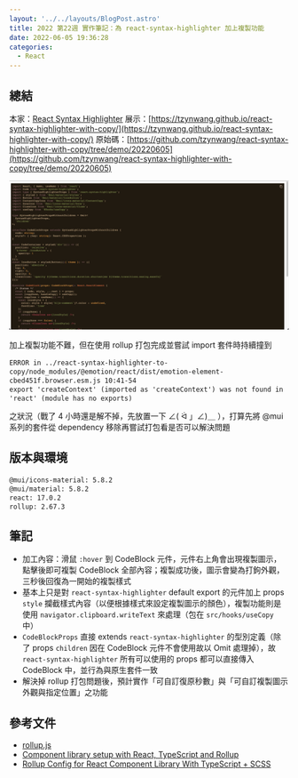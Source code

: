 ```yaml
---
layout: '../../layouts/BlogPost.astro'
title: 2022 第22週 實作筆記：為 react-syntax-highlighter 加上複製功能
date: 2022-06-05 19:36:28
categories:
  - React
---
```


## 總結

本家：[React Syntax Highlighter](https://react-syntax-highlighter.github.io/react-syntax-highlighter)
展示：[https://tzynwang.github.io/react-syntax-highlighter-with-copy/](https://tzynwang.github.io/react-syntax-highlighter-with-copy/)
原始碼：[https://github.com/tzynwang/react-syntax-highlighter-with-copy/tree/demo/20220605](https://github.com/tzynwang/react-syntax-highlighter-with-copy/tree/demo/20220605)

![demo](/2022/react-syntax-highlighter-with-copy/demo.png)

加上複製功能不難，但在使用 rollup 打包完成並嘗試 import 套件時持續撞到

```text
ERROR in ../react-syntax-highlighter-to-copy/node_modules/@emotion/react/dist/emotion-element-cbed451f.browser.esm.js 10:41-54
export 'createContext' (imported as 'createContext') was not found in 'react' (module has no exports)
```

之狀況（戰了 4 小時還是解不掉，先放置一下 ∠( ᐛ 」∠)＿ ），打算先將 @mui 系列的套件從 dependency 移除再嘗試打包看是否可以解決問題

## 版本與環境

```text
@mui/icons-material: 5.8.2
@mui/material: 5.8.2
react: 17.0.2
rollup: 2.67.3
```

## 筆記

- 加工內容：滑鼠 `:hover` 到 CodeBlock 元件，元件右上角會出現複製圖示，點擊後即可複製 CodeBlock 全部內容；複製成功後，圖示會變為打鉤外觀，三秒後回復為一開始的複製樣式
- 基本上只是對 `react-syntax-highlighter` default export 的元件加上 props `style` 攔截樣式內容（以便根據樣式來設定複製圖示的顏色），複製功能則是使用 `navigator.clipboard.writeText` 來處理（包在 `src/hooks/useCopy` 中）
- `CodeBlockProps` 直接 extends `react-syntax-highlighter` 的型別定義（除了 props `children` 因在 CodeBlock 元件不會使用故以 Omit 處理掉），故 `react-syntax-highlighter` 所有可以使用的 props 都可以直接傳入 CodeBlock 中，並行為與原生套件一致
- 解決掉 rollup 打包問題後，預計實作「可自訂復原秒數」與「可自訂複製圖示外觀與指定位置」之功能

## 參考文件

- [rollup.js](https://rollupjs.org/guide/en/)
- [Component library setup with React, TypeScript and Rollup](https://dev.to/siddharthvenkatesh/component-library-setup-with-react-typescript-and-rollup-onj)
- [Rollup Config for React Component Library With TypeScript + SCSS](https://www.codefeetime.com/post/rollup-config-for-react-component-library-with-typescript-scss/)
